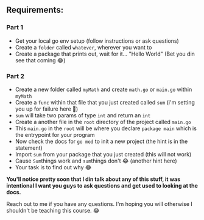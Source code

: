 ## Requirements:

### Part 1
* Get your local go env setup (follow instructions or ask questions)
* Create a `folder` called `whatever`, wherever you want to
* Create a package that prints out, wait for it... "Hello World" (Bet you din see that coming 😂)

### Part 2
* Create a new folder called `myMath` and create `math.go` or `main.go` within `myMath`
* Create a `func` within that file that you just created called `sum` (i'm setting you up for failure here 👻)
* `sum` will take two params of type `int` and return an `int`
* Create a another file in the `root` directory of the project called `main.go`
* This `main.go` in the `root` will be where you declare `package main` which is the entrypoint for your program
* Now check the docs for `go mod` to init a new project (the hint is in the statement)
* Import `sum` from your package that you just created (this will not work)
* Cause `Sum`things work and `sum`things don't 😂 (another hint here)
* Your task is to find out why 😂 


**You'll notice pretty soon that I din talk about any of this stuff, it was intentional I want you guys to ask questions and get
used to looking at the docs.**

Reach out to me if you have any questions. I'm hoping you will otherwise I shouldn't be teaching this course. 😂
